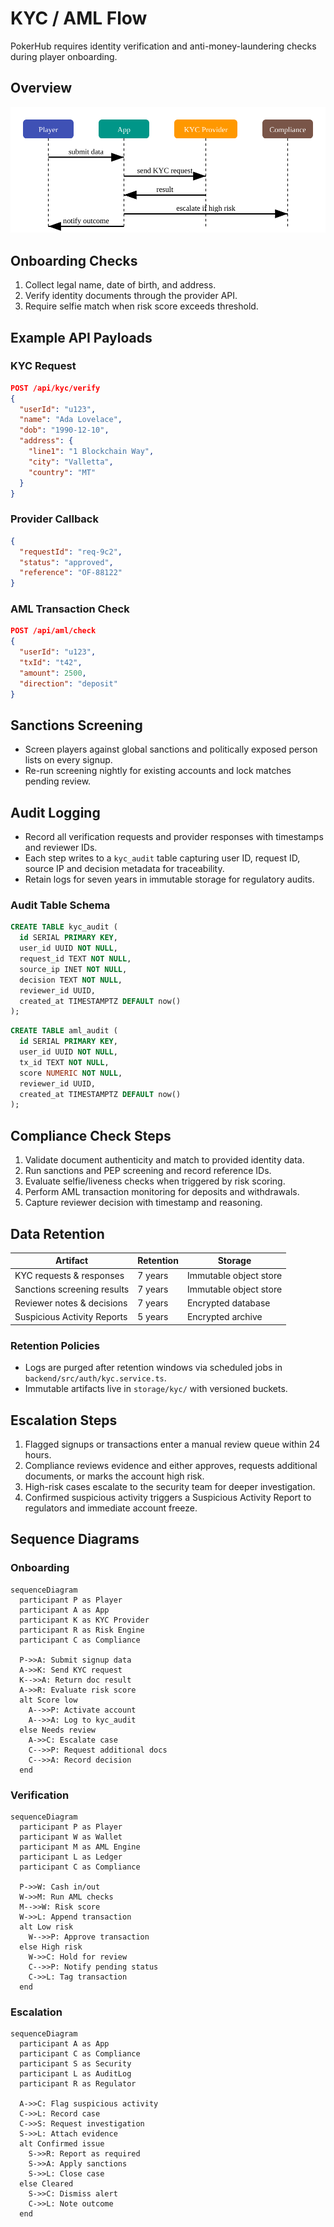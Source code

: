 # KYC / AML Flow

PokerHub requires identity verification and anti-money-laundering checks during player onboarding.

## Overview

![KYC Flow](../images/kyc-flow.svg)

## Onboarding Checks
1. Collect legal name, date of birth, and address.
2. Verify identity documents through the provider API.
3. Require selfie match when risk score exceeds threshold.

## Example API Payloads

### KYC Request

```json
POST /api/kyc/verify
{
  "userId": "u123",
  "name": "Ada Lovelace",
  "dob": "1990-12-10",
  "address": {
    "line1": "1 Blockchain Way",
    "city": "Valletta",
    "country": "MT"
  }
}
```

### Provider Callback

```json
{
  "requestId": "req-9c2",
  "status": "approved",
  "reference": "OF-88122"
}
```

### AML Transaction Check

```json
POST /api/aml/check
{
  "userId": "u123",
  "txId": "t42",
  "amount": 2500,
  "direction": "deposit"
}
```

## Sanctions Screening
- Screen players against global sanctions and politically exposed person lists on every signup.
- Re-run screening nightly for existing accounts and lock matches pending review.

## Audit Logging
- Record all verification requests and provider responses with timestamps and reviewer IDs.
- Each step writes to a `kyc_audit` table capturing user ID, request ID, source IP and decision metadata for traceability.
- Retain logs for seven years in immutable storage for regulatory audits.

### Audit Table Schema

```sql
CREATE TABLE kyc_audit (
  id SERIAL PRIMARY KEY,
  user_id UUID NOT NULL,
  request_id TEXT NOT NULL,
  source_ip INET NOT NULL,
  decision TEXT NOT NULL,
  reviewer_id UUID,
  created_at TIMESTAMPTZ DEFAULT now()
);
```

```sql
CREATE TABLE aml_audit (
  id SERIAL PRIMARY KEY,
  user_id UUID NOT NULL,
  tx_id TEXT NOT NULL,
  score NUMERIC NOT NULL,
  reviewer_id UUID,
  created_at TIMESTAMPTZ DEFAULT now()
);
```

## Compliance Check Steps
1. Validate document authenticity and match to provided identity data.
2. Run sanctions and PEP screening and record reference IDs.
3. Evaluate selfie/liveness checks when triggered by risk scoring.
4. Perform AML transaction monitoring for deposits and withdrawals.
5. Capture reviewer decision with timestamp and reasoning.

## Data Retention
| Artifact | Retention | Storage |
| --- | --- | --- |
| KYC requests & responses | 7 years | Immutable object store |
| Sanctions screening results | 7 years | Immutable object store |
| Reviewer notes & decisions | 7 years | Encrypted database |
| Suspicious Activity Reports | 5 years | Encrypted archive |

### Retention Policies

- Logs are purged after retention windows via scheduled jobs in `backend/src/auth/kyc.service.ts`.
- Immutable artifacts live in `storage/kyc/` with versioned buckets.

## Escalation Steps
1. Flagged signups or transactions enter a manual review queue within 24 hours.
2. Compliance reviews evidence and either approves, requests additional documents, or marks the account high risk.
3. High-risk cases escalate to the security team for deeper investigation.
4. Confirmed suspicious activity triggers a Suspicious Activity Report to regulators and immediate account freeze.

## Sequence Diagrams

### Onboarding

```mermaid
sequenceDiagram
  participant P as Player
  participant A as App
  participant K as KYC Provider
  participant R as Risk Engine
  participant C as Compliance

  P->>A: Submit signup data
  A->>K: Send KYC request
  K-->>A: Return doc result
  A->>R: Evaluate risk score
  alt Score low
    A-->>P: Activate account
    A-->>A: Log to kyc_audit
  else Needs review
    A->>C: Escalate case
    C-->>P: Request additional docs
    C-->>A: Record decision
  end
```

### Verification

```mermaid
sequenceDiagram
  participant P as Player
  participant W as Wallet
  participant M as AML Engine
  participant L as Ledger
  participant C as Compliance

  P->>W: Cash in/out
  W->>M: Run AML checks
  M-->>W: Risk score
  W->>L: Append transaction
  alt Low risk
    W-->>P: Approve transaction
  else High risk
    W->>C: Hold for review
    C-->>P: Notify pending status
    C->>L: Tag transaction
  end
```

### Escalation

```mermaid
sequenceDiagram
  participant A as App
  participant C as Compliance
  participant S as Security
  participant L as AuditLog
  participant R as Regulator

  A->>C: Flag suspicious activity
  C->>L: Record case
  C->>S: Request investigation
  S->>L: Attach evidence
  alt Confirmed issue
    S->>R: Report as required
    S->>A: Apply sanctions
    S->>L: Close case
  else Cleared
    S->>C: Dismiss alert
    C->>L: Note outcome
  end
```
